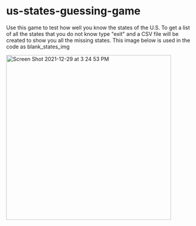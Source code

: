 # us-states-guessing-game
Use this game to test how well you know the states of the U.S.
To get a list of all the states that you do not know type "exit" and a CSV file will be created to show you all the missing states. 
This image below is used in the code as blank_states_img






<img width="441" alt="Screen Shot 2021-12-29 at 3 24 53 PM" src="https://user-images.githubusercontent.com/96198947/147700957-c95c3fc0-225a-4542-9e84-0a36a5849c3e.png">
